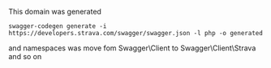 This domain was generated

```
swagger-codegen generate -i https://developers.strava.com/swagger/swagger.json -l php -o generated
```

and namespaces was move fom Swagger\Client to Swagger\Client\Strava and so on
